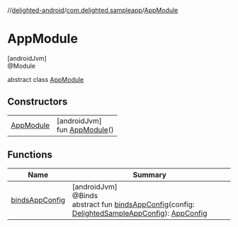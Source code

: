 //[delighted-android](../../../index.md)/[com.delighted.sampleapp](../index.md)/[AppModule](index.md)

# AppModule

[androidJvm]\
@Module

abstract class [AppModule](index.md)

## Constructors

| | |
|---|---|
| [AppModule](-app-module.md) | [androidJvm]<br>fun [AppModule](-app-module.md)() |

## Functions

| Name | Summary |
|---|---|
| [bindsAppConfig](binds-app-config.md) | [androidJvm]<br>@Binds<br>abstract fun [bindsAppConfig](binds-app-config.md)(config: [DelightedSampleAppConfig](../-delighted-sample-app-config/index.md)): [AppConfig](../-app-config/index.md) |

